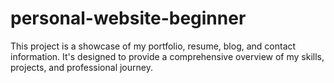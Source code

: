 # personal-website-beginner
This project is a showcase of my portfolio, resume, blog, and contact information. It's designed to provide a comprehensive overview of my skills, projects, and professional journey.
